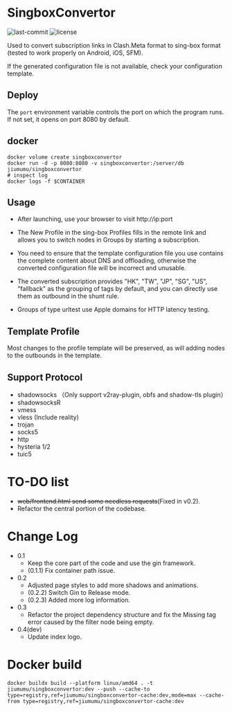 # SingboxConvertor

![last-commit](https://img.shields.io/github/last-commit/MasakiMu319/SingboxConvertor?style=for-the-badge)
![license](https://img.shields.io/github/license/MasakiMu319/SingboxConvertor?style=for-the-badge)

Used to convert subscription links in Clash.Meta format to sing-box format (tested to work properly on Android, iOS, SFM).

If the generated configuration file is not available, check your configuration template.

## Deploy
The `port` environment variable controls the port on which the program runs. If not set, it opens on port 8080 by default.

## docker
```shell
docker volume create singboxconvertor    
docker run -d -p 8080:8080 -v singboxconvertor:/server/db jiumumu/singboxconvertor
# inspect log
docker logs -f $CONTAINER
```
## Usage
- After launching, use your browser to visit http://ip:port

- The New Profile in the sing-box Profiles fills in the remote link and allows you to switch nodes in Groups by starting a subscription.

- You need to ensure that the template configuration file you use contains the complete content about DNS and offloading, otherwise the converted configuration file will be incorrect and unusable.

- The converted subscription provides "HK", "TW", "JP", "SG", "US", "fallback" as the grouping of tags by default, and you can directly use them as outbound in the shunt rule.

- Groups of type urltest use Apple domains for HTTP latency testing.

## Template Profile
Most changes to the profile template will be preserved, as will adding nodes to the outbounds in the template.

## Support Protocol
- shadowsocks （Only support v2ray-plugin, obfs and shadow-tls plugin）
- shadowsocksR
- vmess
- vless (Include reality)
- trojan
- socks5
- http
- hysteria 1/2
- tuic5

# TO-DO list
- ~~web/frontend.html send some needless requests~~(Fixed in v0.2).
- Refactor the central portion of the codebase.

# Change Log
- 0.1
  - Keep the core part of the code and use the gin framework.
  - (0.1.1) Fix container path issue.
- 0.2
  - Adjusted page styles to add more shadows and animations.
  - (0.2.2) Switch Gin to Release mode.
  - (0.2.3) Added more log information.
- 0.3
  - Refactor the project dependency structure and fix the Missing tag error caused by the filter node being empty.
- 0.4(dev)
  - Update index logo.

# Docker build

```shell
docker buildx build --platform linux/amd64 . -t jiumumu/singboxconvertor:dev --push --cache-to type=registry,ref=jiumumu/singboxconvertor-cache:dev,mode=max --cache-from type=registry,ref=jiumumu/singboxconvertor-cache:dev
```